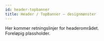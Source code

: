 ```yaml
---
id: header-topbanner
title: Header / TopBanner — designmønster
---
```


Her kommer retningslinjer for headerområdet.  
Foreløpig plassholder.
